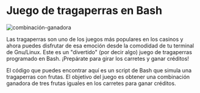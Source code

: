 # Juego de tragaperras en Bash

![combinación-ganadora](https://github.com/sapoclay/tragaperras/assets/6242827/cd02c59f-05bf-4d1e-bd58-0df663f50761)


Las tragaperras son uno de los juegos más populares en los casinos y ahora puedes disfrutar de esa emoción desde la comodidad de tu terminal de Gnu/Linux. Este es un "divertido" (por decir algo) juego de tragaperras programado en Bash. ¡Prepárate para girar los carretes y ganar créditos!

El código que puedes encontrar aquí es un script de Bash que simula una tragaperras con frutas. El objetivo del juego es obtener una combinación ganadora de tres frutas iguales en los carretes para ganar créditos.
